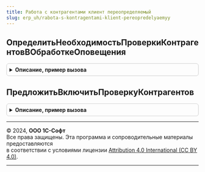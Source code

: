 ```yaml
---
title: Работа с контрагентами клиент переопределяемый
slug: erp_uh/rabota-s-kontragentami-klient-pereopredelyaemyy
---
```



## ОпределитьНеобходимостьПроверкиКонтрагентовВОбработкеОповещения
<details style="margin: 1em 0; padding: 0.5em; border: 1px solid #ccc; border-radius: 6px;">

<summary style="font-weight: bold; cursor: pointer;">Описание, пример вызова</summary>

```bsl

// Определение по имени события обработки оповещения необходимости выполнить запуск проверки контрагентов.
//
// Параметры:
//  Форма							 - ФормаКлиентскогоПриложения - Форма документа, в котором возникло событие обработки оповещения.
//  ИмяСобытия						 - Строка - Имя события обработки оповещения.
//  Параметр						 - Произвольный - Параметр обработки оповещения.
//  Источник						 - Произвольный - Источник обработки оповещения.
//  ТребуетсяПроверкаКонтрагентов	 - Булево - Результат определения необходимости выполнять проверку контрагента по
//                                              наступлению события.
//@skip-warning
Процедура ОпределитьНеобходимостьПроверкиКонтрагентовВОбработкеОповещения( Экспорт
```

Пример вызова
```bsl
РаботаСКонтрагентамиКлиентПереопределяемый.ОпределитьНеобходимостьПроверкиКонтрагентовВОбработкеОповещения();
```
</details>

## ПредложитьВключитьПроверкуКонтрагентов
<details style="margin: 1em 0; padding: 0.5em; border: 1px solid #ccc; border-radius: 6px;">

<summary style="font-weight: bold; cursor: pointer;">Описание, пример вызова</summary>

```bsl

// Позволяет заменить стандартное предложение включить проверку контрагентов.
//
// Параметры:
//  СтандартнаяОбработка  - Булево - Истина, если нужно сохранить стандартное поведение.
//
//@skip-warning
Процедура ПредложитьВключитьПроверкуКонтрагентов(СтандартнаяОбработка) Экспорт
```

Пример вызова
```bsl
РаботаСКонтрагентамиКлиентПереопределяемый.ПредложитьВключитьПроверкуКонтрагентов(СтандартнаяОбработка) 
```
</details>

---

© 2024, **ООО 1С-Софт**  
Все права защищены. Эта программа и сопроводительные материалы предоставляются  
в соответствии с условиями лицензии [Attribution 4.0 International (CC BY 4.0)](https://creativecommons.org/licenses/by/4.0/legalcode).

---
